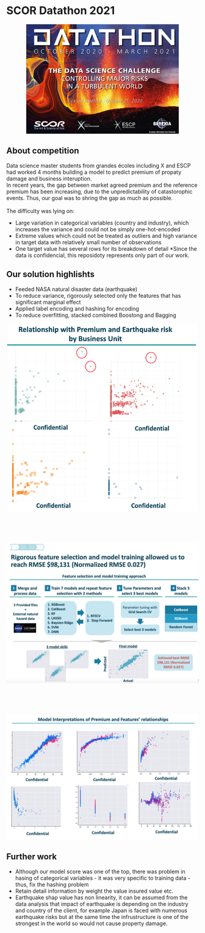 # SCOR Datathon 2021
<p align="center">
<img src="./03_Image/SCOR-DS-2021.png" alt="SCOR-Datathon" width="400">
</p>

<!-- markdown-toc start - Don't edit this section. Run M-x markdown-toc-refresh-toc -->

## About competition
Data science master students from grandes écoles including X and ESCP had worked 4 months building a model to predict premium of propaty damage and business interuption. <br>
In recent years, the gap between market agreed premium and the reference premium has been increasing, due to the unpredictability of catastorophic events. Thus, our goal was to shring the gap as much as possible.<br>
<br>
The difficulty was lying on:
- Large variation in categorical variables (country and industry), which increases the variance and could not be simply one-hot-encoded 
- Extreme values which could not be treated as outliers and high variance in target data with relatively small number of observations
- One target value has several rows for its breakdown of detail
*Since the data is confidencial, this reposidoty represents only part of our work.<br>

## Our solution highlishts
- Feeded NASA natural disaster data (earthquake)
- To reduce variance, rigorously selected only the features that has significant marginal effect
- Applied label encoding and hashing for encoding
- To reduce overfitting, stacked combined Boostong and Bagging

<p align="center">
<img src="./03_Image/EarthquakeRisk.png" alt="Earthquake risk and premium" width="500">
</p>
<br><br><br>
<p align="center">
<img src="./03_Image/ModelBuildingApproach.png" alt="Approach" width="700">
</p>
<br><br><br>
<p align="center">
<img src="./03_Image/ShapValue.png" alt="Model interpretation" width="600">
</p>

## Further work
- Although our model score was one of the top, there was problem in hasing of categorical variables - it was very specific to training data - thus, fix the hashing problem
- Retain detail information by weight the value insured value etc.
- Earthquake shap value has non linearity, it can be assumed from the data analysis that impact of earthquake is depending on the industry and country of the client, 
for example Japan is faced with numerous earthquake risks but at the same time the infrustructure is one of the strongest in the world so would not cause property damage.
